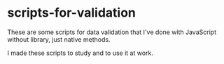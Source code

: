 # scripts-for-validation
These are some scripts for data validation that I've done with JavaScript without library, just native methods.

I made these scripts to study and to use it at work.